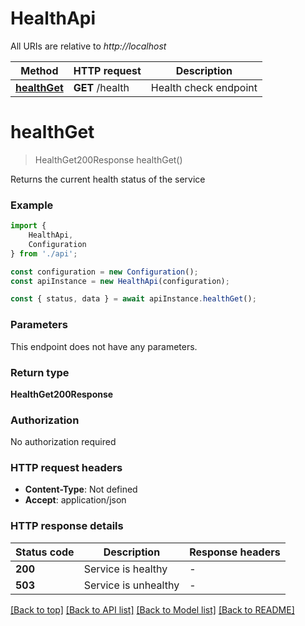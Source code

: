 # HealthApi

All URIs are relative to *http://localhost*

|Method | HTTP request | Description|
|------------- | ------------- | -------------|
|[**healthGet**](#healthget) | **GET** /health | Health check endpoint|

# **healthGet**
> HealthGet200Response healthGet()

Returns the current health status of the service

### Example

```typescript
import {
    HealthApi,
    Configuration
} from './api';

const configuration = new Configuration();
const apiInstance = new HealthApi(configuration);

const { status, data } = await apiInstance.healthGet();
```

### Parameters
This endpoint does not have any parameters.


### Return type

**HealthGet200Response**

### Authorization

No authorization required

### HTTP request headers

 - **Content-Type**: Not defined
 - **Accept**: application/json


### HTTP response details
| Status code | Description | Response headers |
|-------------|-------------|------------------|
|**200** | Service is healthy |  -  |
|**503** | Service is unhealthy |  -  |

[[Back to top]](#) [[Back to API list]](../README.md#documentation-for-api-endpoints) [[Back to Model list]](../README.md#documentation-for-models) [[Back to README]](../README.md)

